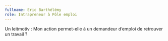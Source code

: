 ```yaml
---
fullname: Eric Barthélémy
role: Intrapreneur à Pôle emploi
---
```

Un leitmotiv : Mon action permet-elle à un demandeur d’emploi de retrouver un travail ?